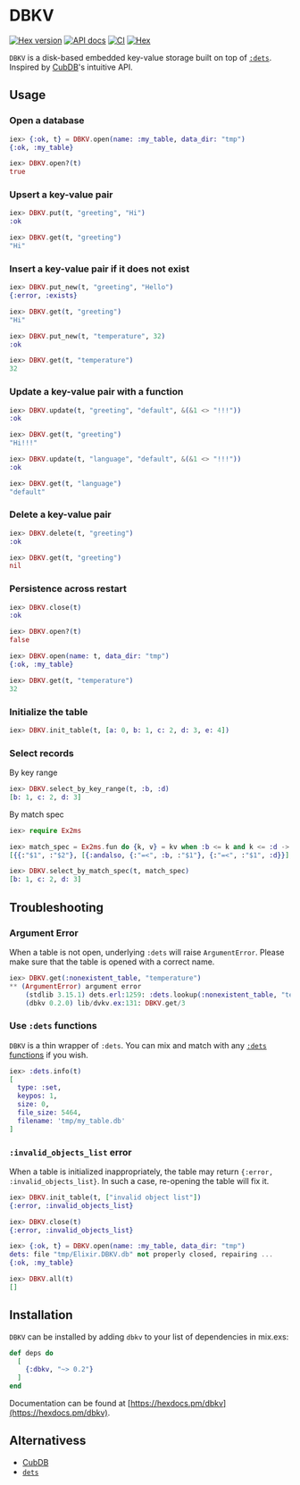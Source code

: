 # DBKV

[![Hex version](https://img.shields.io/hexpm/v/dbkv.svg "Hex version")](https://hex.pm/packages/dbkv)
[![API docs](https://img.shields.io/hexpm/v/dbkv.svg?label=docs "API docs")](https://hexdocs.pm/dbkv)
[![CI](https://github.com/mnishiguchi/dbkv/actions/workflows/ci.yml/badge.svg)](https://github.com/mnishiguchi/dbkv/actions/workflows/ci.yml)
[![Hex](https://github.com/mnishiguchi/dbkv/actions/workflows/hex.yml/badge.svg)](https://github.com/mnishiguchi/dbkv/actions/workflows/hex.yml)

`DBKV` is a disk-based embedded key-value storage built on top of [`:dets`](https://erlang.org/doc/man/dets.html). Inspired by [CubDB](https://github.com/lucaong/cubdb)'s intuitive API.

## Usage

### Open a database

```elixir
iex> {:ok, t} = DBKV.open(name: :my_table, data_dir: "tmp")
{:ok, :my_table}

iex> DBKV.open?(t)
true
```

### Upsert a key-value pair

```elixir
iex> DBKV.put(t, "greeting", "Hi")
:ok

iex> DBKV.get(t, "greeting")
"Hi"
```

### Insert a key-value pair if it does not exist

```elixir
iex> DBKV.put_new(t, "greeting", "Hello")
{:error, :exists}

iex> DBKV.get(t, "greeting")
"Hi"

iex> DBKV.put_new(t, "temperature", 32)
:ok

iex> DBKV.get(t, "temperature")
32
```

### Update a key-value pair with a function

```elixir
iex> DBKV.update(t, "greeting", "default", &(&1 <> "!!!"))
:ok

iex> DBKV.get(t, "greeting")
"Hi!!!"

iex> DBKV.update(t, "language", "default", &(&1 <> "!!!"))
:ok

iex> DBKV.get(t, "language")
"default"
```

### Delete a key-value pair

```elixir
iex> DBKV.delete(t, "greeting")
:ok

iex> DBKV.get(t, "greeting")
nil
```

### Persistence across restart

```elixir
iex> DBKV.close(t)
:ok

iex> DBKV.open?(t)
false

iex> DBKV.open(name: t, data_dir: "tmp")
{:ok, :my_table}

iex> DBKV.get(t, "temperature")
32
```

### Initialize the table

```elixir
iex> DBKV.init_table(t, [a: 0, b: 1, c: 2, d: 3, e: 4])
```

### Select records

By key range

```elixir
iex> DBKV.select_by_key_range(t, :b, :d)
[b: 1, c: 2, d: 3]
```

By match spec

```elixir
iex> require Ex2ms

iex> match_spec = Ex2ms.fun do {k, v} = kv when :b <= k and k <= :d -> kv end
[{{:"$1", :"$2"}, [{:andalso, {:"=<", :b, :"$1"}, {:"=<", :"$1", :d}}], [:"$_"]}]

iex> DBKV.select_by_match_spec(t, match_spec)
[b: 1, c: 2, d: 3]
```

## Troubleshooting

### Argument Error

When a table is not open, underlying `:dets` will raise `ArgumentError`. Please make sure that the table is opened with a correct name.

```elixir
iex> DBKV.get(:nonexistent_table, "temperature")
** (ArgumentError) argument error
    (stdlib 3.15.1) dets.erl:1259: :dets.lookup(:nonexistent_table, "temperature")
    (dbkv 0.2.0) lib/dvkv.ex:131: DBKV.get/3
```

### Use `:dets` functions

`DBKV` is a thin wrapper of `:dets`. You can mix and match with any [`:dets` functions](https://erlang.org/doc/man/dets.html) if you wish.

```elixir
iex> :dets.info(t)
[
  type: :set,
  keypos: 1,
  size: 0,
  file_size: 5464,
  filename: 'tmp/my_table.db'
]
```

### `:invalid_objects_list` error

When a table is initialized inappropriately, the table may return `{:error, :invalid_objects_list}`.
In such a case, re-opening the table will fix it.

```elixir
iex> DBKV.init_table(t, ["invalid object list"])
{:error, :invalid_objects_list}

iex> DBKV.close(t)
{:error, :invalid_objects_list}

iex> {:ok, t} = DBKV.open(name: :my_table, data_dir: "tmp")
dets: file "tmp/Elixir.DBKV.db" not properly closed, repairing ...
{:ok, :my_table}

iex> DBKV.all(t)
[]
```

## Installation

`DBKV` can be installed by adding `dbkv` to your list of dependencies in mix.exs:

```elixir
def deps do
  [
    {:dbkv, "~> 0.2"}
  ]
end
```

Documentation can be found at [https://hexdocs.pm/dbkv](https://hexdocs.pm/dbkv).

## Alternativess

- [CubDB](https://github.com/lucaong/cubdb)
- [`dets`](https://erlang.org/doc/man/dets.html)
